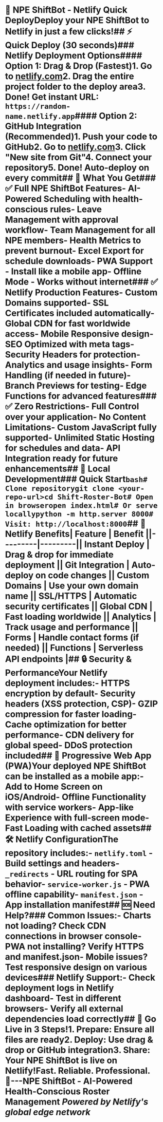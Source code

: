 # 🚀 NPE ShiftBot - Netlify Quick DeployDeploy your NPE ShiftBot to Netlify in just a few clicks!## ⚡ Quick Deploy (30 seconds)### Netlify Deployment Options#### Option 1: Drag & Drop (Fastest)1. Go to [netlify.com](https://netlify.com)2. Drag the entire project folder to the deploy area3. **Done!** Get instant URL: `https://random-name.netlify.app`#### Option 2: GitHub Integration (Recommended)1. Push your code to GitHub2. Go to [netlify.com](https://netlify.com)3. Click "New site from Git"4. Connect your repository5. **Done!** Auto-deploy on every commit## 🌟 What You Get### ✅ Full NPE ShiftBot Features- **AI-Powered Scheduling** with health-conscious rules- **Leave Management** with approval workflow- **Team Management** for all NPE members- **Health Metrics** to prevent burnout- **Excel Export** for schedule downloads- **PWA Support** - Install like a mobile app- **Offline Mode** - Works without internet### ✅ Netlify Production Features- **Custom Domains** supported- **SSL Certificates** included automatically- **Global CDN** for fast worldwide access- **Mobile Responsive** design- **SEO Optimized** with meta tags- **Security Headers** for protection- **Analytics** and usage insights- **Form Handling** (if needed in future)- **Branch Previews** for testing- **Edge Functions** for advanced features### ✅ Zero Restrictions- **Full Control** over your application- **No Content Limitations**- **Custom JavaScript** fully supported- **Unlimited Static Hosting** for schedules and data- **API Integration** ready for future enhancements## 🔧 Local Development### Quick Start```bash# Clone repositorygit clone <your-repo-url>cd Shift-Roster-Bot# Open in browseropen index.html# Or serve locallypython -m http.server 8000# Visit: http://localhost:8000```## 🎯 Netlify Benefits| Feature | Benefit ||---------|---------|| **Instant Deploy** | Drag & drop for immediate deployment || **Git Integration** | Auto-deploy on code changes || **Custom Domains** | Use your own domain name || **SSL/HTTPS** | Automatic security certificates || **Global CDN** | Fast loading worldwide || **Analytics** | Track usage and performance || **Forms** | Handle contact forms (if needed) || **Functions** | Serverless API endpoints |## 🔒 Security & PerformanceYour Netlify deployment includes:- **HTTPS** encryption by default- **Security headers** (XSS protection, CSP)- **GZIP compression** for faster loading- **Cache optimization** for better performance- **CDN delivery** for global speed- **DDoS protection** included## 📱 Progressive Web App (PWA)Your deployed NPE ShiftBot can be installed as a mobile app:- **Add to Home Screen** on iOS/Android- **Offline Functionality** with service workers- **App-like Experience** with full-screen mode- **Fast Loading** with cached assets## 🛠️ Netlify ConfigurationThe repository includes:- `netlify.toml` - Build settings and headers- `_redirects` - URL routing for SPA behavior- `service-worker.js` - PWA offline capability- `manifest.json` - App installation manifest## 🆘 Need Help?### Common Issues:- **Charts not loading?** Check CDN connections in browser console- **PWA not installing?** Verify HTTPS and manifest.json- **Mobile issues?** Test responsive design on various devices### Netlify Support:- Check deployment logs in Netlify dashboard- Test in different browsers- Verify all external dependencies load correctly## 🎉 Go Live in 3 Steps!1. **Prepare**: Ensure all files are ready2. **Deploy**: Use drag & drop or GitHub integration3. **Share**: Your NPE ShiftBot is live on Netlify!**Fast. Reliable. Professional.** 🚀---**NPE ShiftBot** - AI-Powered Health-Conscious Roster Management  *Powered by Netlify's global edge network*
